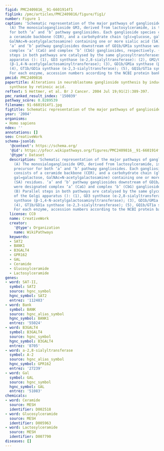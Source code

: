 ```yaml
---
figid: PMC2409816__91-6601914f1
figlink: /pmc/articles/PMC2409816/figure/fig1/
number: Figure 1
caption: 'Schematic representation of the major pathways of ganglioside biosynthesis.
  (A) The monosialoganglioside GM3, derived from lactosylceramide, is the common precursor
  for both ‘a’ and ‘b’ pathway gangliosides. Each ganglioside species consists of
  a ceramide backbone (CER), and a carbohydrate chain (glc=glucose, gal=galactose,
  GalNAc=N-acetylgalactosamine) containing one or more sialic acid (SA) residues.
  ‘a’ and ‘b’ pathway gangliosides downstream of GD1b/GM1a synthase were designated
  complex ‘a’ (CaG) and complex ‘b’ (CbG) gangliosides, respectively. (B) Parallel
  steps in both pathways are catalysed by the same glycosyltransferases of the Golgi
  apparatus (): (1), GD3 synthase (α-2,8-sialyltransferase): (2), GM2/GD2 synthase
  (β-1,4-N-acetylgalactosaminyltransferase); (3), GD1b/GM1a synthase (β-1,3-galactosyltransferase);
  (4), GT1b/GD1a synthase (α-2,3-sialyltransferase); (5), GQ1b/GT1a synthase (α-2,8-sialyltransferase).
  For each enzyme, accession numbers according to the NCBI protein bank are included.'
pmcid: PMC2409816
papertitle: Alterations in neuroblastoma ganglioside synthesis by induction of GD1b
  synthase by retinoic acid.
reftext: S Hettmer, et al. Br J Cancer. 2004 Jul 19;91(2):389-397.
pmc_ranked_result_index: '150039'
pathway_score: 0.8289539
filename: 91-6601914f1.jpg
figtitle: Schematic representation of the major pathways of ganglioside biosynthesis
year: '2004'
organisms:
- Homo sapiens
ndex: ''
annotations: []
seo: CreativeWork
schema-jsonld:
  '@context': https://schema.org/
  '@id': https://pfocr.wikipathways.org/figures/PMC2409816__91-6601914f1.html
  '@type': Dataset
  description: 'Schematic representation of the major pathways of ganglioside biosynthesis.
    (A) The monosialoganglioside GM3, derived from lactosylceramide, is the common
    precursor for both ‘a’ and ‘b’ pathway gangliosides. Each ganglioside species
    consists of a ceramide backbone (CER), and a carbohydrate chain (glc=glucose,
    gal=galactose, GalNAc=N-acetylgalactosamine) containing one or more sialic acid
    (SA) residues. ‘a’ and ‘b’ pathway gangliosides downstream of GD1b/GM1a synthase
    were designated complex ‘a’ (CaG) and complex ‘b’ (CbG) gangliosides, respectively.
    (B) Parallel steps in both pathways are catalysed by the same glycosyltransferases
    of the Golgi apparatus (): (1), GD3 synthase (α-2,8-sialyltransferase): (2), GM2/GD2
    synthase (β-1,4-N-acetylgalactosaminyltransferase); (3), GD1b/GM1a synthase (β-1,3-galactosyltransferase);
    (4), GT1b/GD1a synthase (α-2,3-sialyltransferase); (5), GQ1b/GT1a synthase (α-2,8-sialyltransferase).
    For each enzyme, accession numbers according to the NCBI protein bank are included.'
  license: CC0
  name: CreativeWork
  creator:
    '@type': Organization
    name: WikiPathways
  keywords:
  - SAT2
  - BANK1
  - B3GALT4
  - GPR162
  - GAL
  - Ceramide
  - Glucosylceramide
  - Lactosylceramide
genes:
- word: SAT-II,
  symbol: SAT2
  source: hgnc_symbol
  hgnc_symbol: SAT2
  entrez: '112483'
- word: Bank
  symbol: BANK
  source: hgnc_alias_symbol
  hgnc_symbol: BANK1
  entrez: '55024'
- word: B3GALT4
  symbol: B3GALT4
  source: hgnc_symbol
  hgnc_symbol: B3GALT4
  entrez: '8705'
- word: a-2,8-sialyltransferase
  symbol: A-2
  source: hgnc_alias_symbol
  hgnc_symbol: GPR162
  entrez: '27239'
- word: Gal
  symbol: GAL
  source: hgnc_symbol
  hgnc_symbol: GAL
  entrez: '51083'
chemicals:
- word: Ceramide
  source: MESH
  identifier: D002518
- word: Glucosylceramide
  source: MESH
  identifier: D005963
- word: Lactosylceramide
  source: MESH
  identifier: D007790
diseases: []
---
```

